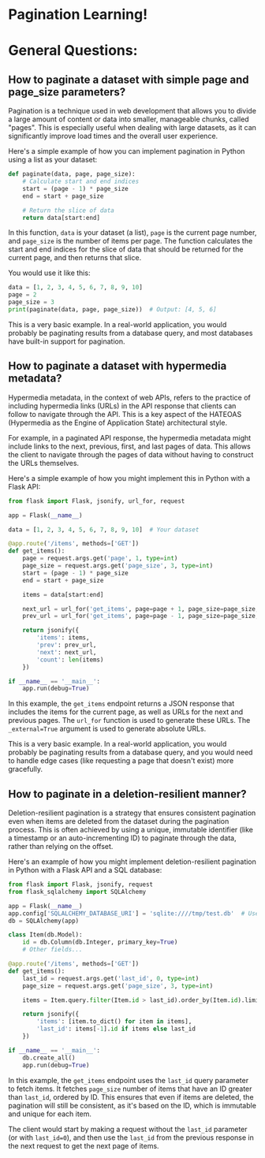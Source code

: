# Pagination Learning!



# General Questions:




## How to paginate a dataset with simple page and page_size parameters?
Pagination is a technique used in web development that allows you to divide a large amount of content or data into smaller, manageable
chunks, called "pages". This is especially useful when dealing with large datasets, as it can significantly improve load times and the
overall user experience.

Here's a simple example of how you can implement pagination in Python using a list as your dataset:

```python
def paginate(data, page, page_size):
    # Calculate start and end indices
    start = (page - 1) * page_size
    end = start + page_size

    # Return the slice of data
    return data[start:end]
```

In this function, `data` is your dataset (a list), `page` is the current page number, and `page_size` is the number of items per page. The
function calculates the start and end indices for the slice of data that should be returned for the current page, and then returns that slice.

You would use it like this:

```python
data = [1, 2, 3, 4, 5, 6, 7, 8, 9, 10]
page = 2
page_size = 3
print(paginate(data, page, page_size))  # Output: [4, 5, 6]
```

This is a very basic example. In a real-world application, you would probably be paginating results from a database query, and most databases
have built-in support for pagination.




## How to paginate a dataset with hypermedia metadata?
Hypermedia metadata, in the context of web APIs, refers to the practice of including hypermedia links (URLs) in the API response that clients
can follow to navigate through the API. This is a key aspect of the HATEOAS (Hypermedia as the Engine of Application State) architectural
style.

For example, in a paginated API response, the hypermedia metadata might include links to the next, previous, first, and last pages of data.
This allows the client to navigate through the pages of data without having to construct the URLs themselves.

Here's a simple example of how you might implement this in Python with a Flask API:

```python
from flask import Flask, jsonify, url_for, request

app = Flask(__name__)

data = [1, 2, 3, 4, 5, 6, 7, 8, 9, 10]  # Your dataset

@app.route('/items', methods=['GET'])
def get_items():
    page = request.args.get('page', 1, type=int)
    page_size = request.args.get('page_size', 3, type=int)
    start = (page - 1) * page_size
    end = start + page_size

    items = data[start:end]

    next_url = url_for('get_items', page=page + 1, page_size=page_size, _external=True) if end < len(data) else None
    prev_url = url_for('get_items', page=page - 1, page_size=page_size, _external=True) if start > 0 else None

    return jsonify({
        'items': items,
        'prev': prev_url,
        'next': next_url,
        'count': len(items)
    })

if __name__ == '__main__':
    app.run(debug=True)
```

In this example, the `get_items` endpoint returns a JSON response that includes the items for the current page, as well as URLs for the next
and previous pages. The `url_for` function is used to generate these URLs. The `_external=True` argument is used to generate absolute URLs.

This is a very basic example. In a real-world application, you would probably be paginating results from a database query, and you would need
to handle edge cases (like requesting a page that doesn't exist) more gracefully.




## How to paginate in a deletion-resilient manner?
Deletion-resilient pagination is a strategy that ensures consistent pagination even when items are deleted from the dataset during the
pagination process. This is often achieved by using a unique, immutable identifier (like a timestamp or an auto-incrementing ID) to paginate
through the data, rather than relying on the offset.

Here's an example of how you might implement deletion-resilient pagination in Python with a Flask API and a SQL database:

```python
from flask import Flask, jsonify, request
from flask_sqlalchemy import SQLAlchemy

app = Flask(__name__)
app.config['SQLALCHEMY_DATABASE_URI'] = 'sqlite:////tmp/test.db'  # Use your own database URI
db = SQLAlchemy(app)

class Item(db.Model):
    id = db.Column(db.Integer, primary_key=True)
    # Other fields...

@app.route('/items', methods=['GET'])
def get_items():
    last_id = request.args.get('last_id', 0, type=int)
    page_size = request.args.get('page_size', 3, type=int)

    items = Item.query.filter(Item.id > last_id).order_by(Item.id).limit(page_size).all()

    return jsonify({
        'items': [item.to_dict() for item in items],
        'last_id': items[-1].id if items else last_id
    })

if __name__ == '__main__':
    db.create_all()
    app.run(debug=True)
```

In this example, the `get_items` endpoint uses the `last_id` query parameter to fetch items. It fetches `page_size` number of items that have
an ID greater than `last_id`, ordered by ID. This ensures that even if items are deleted, the pagination will still be consistent, as
 it's based on the ID, which is immutable and unique for each item.

The client would start by making a request without the `last_id` parameter (or with `last_id=0`), and then use the `last_id` from the
previous response in the next request to get the next page of items.
